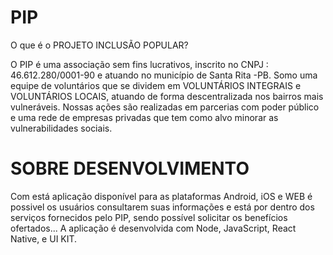 <h1>PIP</h1>

O que é o PROJETO INCLUSÃO POPULAR?

O PIP é uma associação sem fins lucrativos, inscrito no CNPJ : 46.612.280/0001-90 e atuando no município de Santa Rita -PB.
Somo uma equipe de voluntários que se dividem em VOLUNTÁRIOS INTEGRAIS e VOLUNTÁRIOS LOCAIS, atuando de forma descentralizada nos bairros mais vulneráveis.
Nossas ações são realizadas em parcerias com poder público e uma rede de empresas privadas que tem como alvo minorar as vulnerabilidades sociais.

<h1>SOBRE DESENVOLVIMENTO</h1> 
Com está aplicação disponível para as plataformas Android, iOS e WEB é possivel os usuários consultarem suas informações e está por dentro dos serviços fornecidos pelo PIP, sendo possível solicitar os benefícios ofertados...
A aplicação é desenvolvida com Node, JavaScript, React Native, e UI KIT.
